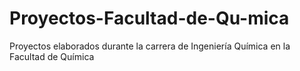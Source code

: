 # Proyectos-Facultad-de-Qu-mica
Proyectos elaborados durante la carrera de Ingeniería Química en la Facultad de Química
